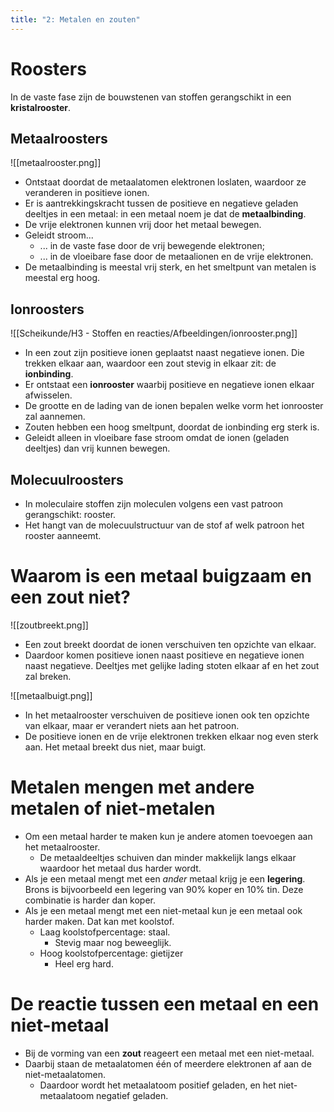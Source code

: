 ```yaml
---
title: "2: Metalen en zouten"
---
```

# Roosters
In de vaste fase zijn de bouwstenen van stoffen gerangschikt in een **kristalrooster**.
## Metaalroosters

![[metaalrooster.png]]
- Ontstaat doordat de metaalatomen elektronen loslaten, waardoor ze veranderen in positieve ionen.
- Er is aantrekkingskracht tussen de positieve en negatieve geladen deeltjes in een metaal: in een metaal noem je dat de **metaalbinding**.
- De vrije elektronen kunnen vrij door het metaal bewegen.
- Geleidt stroom...
	- ... in de vaste fase door de vrij bewegende elektronen;
	- ... in de vloeibare fase door de metaalionen en de vrije elektronen.
- De metaalbinding is meestal vrij sterk, en het smeltpunt van metalen is meestal erg hoog.
## Ionroosters

![[Scheikunde/H3 - Stoffen en reacties/Afbeeldingen/ionrooster.png]]
- In een zout zijn positieve ionen geplaatst naast negatieve ionen. Die trekken elkaar aan, waardoor een zout stevig in elkaar zit: de **ionbinding**.
- Er ontstaat een **ionrooster** waarbij positieve en negatieve ionen elkaar afwisselen.
- De grootte en de lading van de ionen bepalen welke vorm het ionrooster zal aannemen.
- Zouten hebben een hoog smeltpunt, doordat de ionbinding erg sterk is.
- Geleidt alleen in vloeibare fase stroom omdat de ionen (geladen deeltjes) dan vrij kunnen bewegen.
## Molecuulroosters
- In moleculaire stoffen zijn moleculen volgens een vast patroon gerangschikt: rooster.
- Het hangt van de molecuulstructuur van de stof af welk patroon het rooster aanneemt.
# Waarom is een metaal buigzaam en een zout niet?

![[zoutbreekt.png]]
- Een zout breekt doordat de ionen verschuiven ten opzichte van elkaar.
- Daardoor komen positieve ionen naast positieve en negatieve ionen naast negatieve. Deeltjes met gelijke lading stoten elkaar af en het zout zal breken.

![[metaalbuigt.png]]

- In het metaalrooster verschuiven de positieve ionen ook ten opzichte van elkaar, maar er verandert niets aan het patroon.
- De positieve ionen en de vrije elektronen trekken elkaar nog even sterk aan. Het metaal breekt dus niet, maar buigt.
# Metalen mengen met andere metalen of niet-metalen
- Om een metaal harder te maken kun je andere atomen toevoegen aan het metaalrooster.
	- De metaaldeeltjes schuiven dan minder makkelijk langs elkaar waardoor het metaal dus harder wordt.
- Als je een metaal mengt met een *ander* metaal krijg je een **legering**. Brons is bijvoorbeeld een legering van 90% koper en 10% tin. Deze combinatie is harder dan koper.
- Als je een metaal mengt met een niet-metaal kun je een metaal ook harder maken. Dat kan met koolstof.
	- Laag koolstofpercentage: staal.
		- Stevig maar nog beweeglijk.
	- Hoog koolstofpercentage: gietijzer
		- Heel erg hard.
# De reactie tussen een metaal en een niet-metaal
- Bij de vorming van een **zout** reageert een metaal met een niet-metaal.
- Daarbij staan de metaalatomen één of meerdere elektronen af aan de niet-metaalatomen.
	- Daardoor wordt het metaalatoom positief geladen, en het niet-metaalatoom negatief geladen.